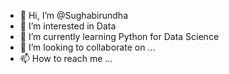 - 👋 Hi, I’m @Sughabirundha
- 👀 I’m interested in Data
- 🌱 I’m currently learning Python for Data Science
- 💞️ I’m looking to collaborate on ...
- 📫 How to reach me ...

<!---
Sughabirundha/Sughabirundha is a ✨ special ✨ repository because its `README.md` (this file) appears on your GitHub profile.
You can click the Preview link to take a look at your changes.
--->
